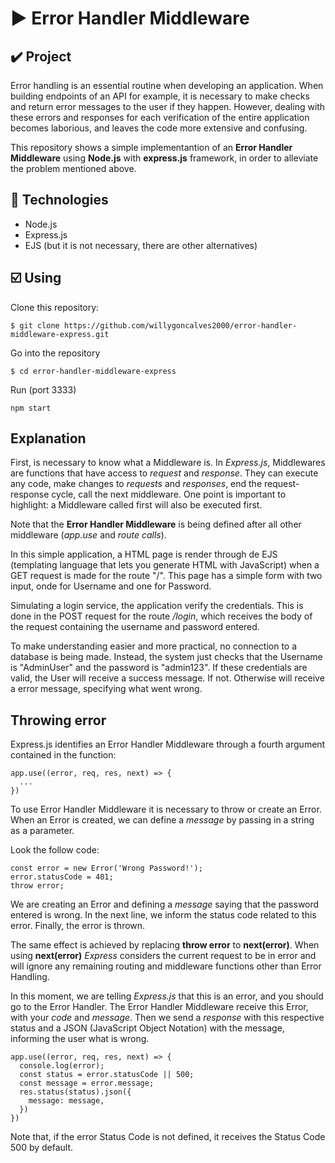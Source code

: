 # :arrow_forward: Error Handler Middleware
## :heavy_check_mark: Project

Error handling is an essential routine when developing an application. When building endpoints of an API for example, it is necessary to make checks and return error messages to the user if they happen. However, dealing with these errors and responses for each verification of the entire application becomes laborious, and leaves the code more extensive and confusing.

This repository shows a simple implementantion of an **Error Handler Middleware** using **Node.js** with **express.js** framework, 
in order to alleviate the problem mentioned above.

## :rocket: Technologies
* Node.js
* Express.js
* EJS (but it is not necessary, there are other alternatives)

## :ballot_box_with_check: Using
Clone this repository:
```
$ git clone https://github.com/willygoncalves2000/error-handler-middleware-express.git
```
Go into the repository
```
$ cd error-handler-middleware-express
```
Run (port 3333)
```
npm start
```
## Explanation
First, is necessary to know what a Middleware is. In *Express.js*, Middlewares are functions that have access to *request* and *response*. They can execute any code, make changes to *requests* and *responses*, end the request-response cycle, call the next middleware. One point is important to highlight: a Middleware called first will also be executed first.

Note that the **Error Handler Middleware** is being defined after all other middleware (*app.use* and *route calls*).

In this simple application, a HTML page is render through de EJS (templating language that lets you generate HTML with JavaScript) when a GET request is made for the route "/". This page has a simple form with two input, onde for Username and one for Password. 

Simulating a login service, the application verify the credentials. This is done in the POST request for the route */login*, which receives the body of the request containing the username and password entered. 

To make understanding easier and more practical, no connection to a database is being made. Instead, the system just checks that the Username is "AdminUser" and the password is "admin123". If these credentials are valid, the User will receive a success message. If not. Otherwise will receive a error message, specifying what went wrong.
 
## Throwing error
Express.js identifies an Error Handler Middleware through a fourth argument contained in the function:
```
app.use((error, req, res, next) => {
  ...
})
```
To use Error Handler Middleware it is necessary to throw or create an Error. When an Error is created, we can define a *message* by passing in a string as a parameter. 

Look the follow code:
```
const error = new Error('Wrong Password!');
error.statusCode = 401;
throw error;
```
We are creating an Error and defining a *message* saying that the password entered is wrong. In the next line, we inform the status code related to this error. Finally, the error is thrown. 

The same effect is achieved by replacing **throw error** to **next(error)**. When using **next(error)** *Express* considers the current request to be in error and will ignore any remaining routing and middleware functions other than Error Handling.

In this moment, we are telling *Express.js* that this is an error, and you should go to the Error Handler. The Error Handler Middleware receive this Error, with your *code* and *message*. Then we send a *response* with this respective status and a JSON (JavaScript Object Notation) with the message, informing the user what is wrong.
```
app.use((error, req, res, next) => {
  console.log(error);
  const status = error.statusCode || 500;
  const message = error.message;
  res.status(status).json({
    message: message,
  })
})
```

Note that, if the error Status Code is not defined, it receives the Status Code 500 by default.
